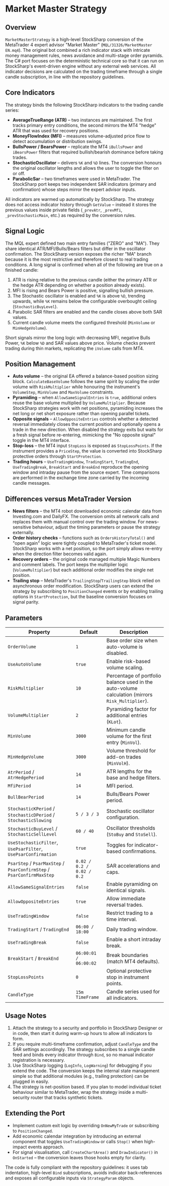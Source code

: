 # Market Master Strategy

## Overview

`MarketMasterStrategy` is a high-level StockSharp conversion of the MetaTrader 4 expert advisor "Market Master" (`MQL/31326/MarketMaster EN.mq4`). The original bot combined a rich indicator stack with intricate money management rules, news avoidance and multi-stage order pyramids. The C# port focuses on the deterministic technical core so that it can run on StockSharp's event-driven engine without any external web services. All indicator decisions are calculated on the trading timeframe through a single candle subscription, in line with the repository guidelines.

## Core Indicators

The strategy binds the following StockSharp indicators to the trading candle series:

- **AverageTrueRange (ATR)** – two instances are maintained. The first tracks primary entry conditions, the second mirrors the MT4 "hedge" ATR that was used for recovery positions.
- **MoneyFlowIndex (MFI)** – measures volume-adjusted price flow to detect accumulation or distribution swings.
- **BullsPower / BearsPower** – replicate the MT4 `iBullsPower` and `iBearsPower` filters that required bullish/bearish dominance before taking trades.
- **StochasticOscillator** – delivers `%K` and `%D` lines. The conversion honours the original oscillator lengths and allows the user to toggle the filter on or off.
- **ParabolicSar** – two timeframes were used in MetaTrader. The StockSharp port keeps two independent SAR indicators (primary and confirmation) whose steps mirror the expert advisor inputs.

All indicators are warmed up automatically by StockSharp. The strategy does not access indicator history through `GetValue` – instead it stores the previous values inside private fields (`_prevAtr`, `_prevMfi`, `_prevStochasticMain`, etc.) as required by the conversion rules.

## Signal Logic

The MQL expert defined two main entry families ("ZERO" and "MA"). They share identical ATR/MFI/Bulls/Bears filters but differ in the oscillator confirmation. The StockSharp version exposes the richer "MA" branch because it is the most restrictive and therefore closest to real trading conditions. A long signal is confirmed when all of the following are true on a finished candle:

1. ATR is rising relative to the previous candle (either the primary ATR or the hedge ATR depending on whether a position already exists).
2. MFI is rising and Bears Power is positive, signalling bullish pressure.
3. The Stochastic oscillator is enabled and `%K` is above `%D`, trending upwards, while `%K` remains below the configurable overbought ceiling (`StochasticBuyLevel`).
4. Parabolic SAR filters are enabled and the candle closes above both SAR values.
5. Current candle volume meets the configured threshold (`MinVolume` or `MinHedgeVolume`).

Short signals mirror the long logic with decreasing MFI, negative Bulls Power, `%K` below `%D` and SAR values above price. Volume checks prevent trading during thin markets, replicating the `iVolume` calls from MT4.

## Position Management

- **Auto volume** – the original EA offered a balance-based position sizing block. `CalculateBaseVolume` follows the same spirit by scaling the order volume with `RiskMultiplier` while honouring the instrument's `VolumeStep`, `MinVolume` and `MaxVolume` constraints.
- **Pyramiding** – when `AllowSameSignalEntries` is `true`, additional orders reuse the base volume multiplied by `VolumeMultiplier`. Because StockSharp strategies work with net positions, pyramiding increases the net long or net short exposure rather than opening parallel tickets.
- **Opposite signals** – `AllowOppositeEntries` controls whether a detected reversal immediately closes the current position and optionally opens a trade in the new direction. When disabled the strategy exits but waits for a fresh signal before re-entering, mimicking the "No opposite signal" toggle in the MT4 interface.
- **Stop-loss** – the MT4 input `StopLoss` is exposed as `StopLossPoints`. If the instrument provides a `PriceStep`, the value is converted into StockSharp protective orders through `StartProtection`.
- **Trading hours** – `UseTradingWindow`, `TradingStart`, `TradingEnd`, `UseTradingBreak`, `BreakStart` and `BreakEnd` reproduce the opening window and intraday pause from the source expert. Time comparisons are performed in the exchange time zone carried by the incoming candle messages.

## Differences versus MetaTrader Version

- **News filters** – the MT4 robot downloaded economic calendar data from Investing.com and DailyFX. The conversion omits all network calls and replaces them with manual control over the trading window. For news-sensitive behaviour, adjust the timing parameters or pause the strategy externally.
- **Order history checks** – functions such as `OrdersHistoryTotal()` and "open again" logic were tightly coupled to MetaTrader's ticket model. StockSharp works with a net position, so the port simply allows re-entry when the direction filter becomes valid again.
- **Recovery orders** – the original code managed multiple Magic Numbers and comment labels. The port keeps the multiplier logic (`VolumeMultiplier`) but each additional order modifies the single net position.
- **Trailing stop** – MetaTrader's `TrailingStop`/`TrailingStep` block relied on asynchronous order modification. StockSharp users can extend the strategy by subscribing to `PositionChanged` events or by enabling trailing options in `StartProtection`, but the baseline conversion focuses on signal parity.

## Parameters

| Property | Default | Description |
| --- | --- | --- |
| `OrderVolume` | `1` | Base order size when auto-volume is disabled. |
| `UseAutoVolume` | `true` | Enable risk-based volume scaling. |
| `RiskMultiplier` | `10` | Percentage of portfolio balance used in the auto-volume calculation (mirrors `Risk_Multiplier`). |
| `VolumeMultiplier` | `2` | Pyramiding factor for additional entries (`KLot`). |
| `MinVolume` | `3000` | Minimum candle volume for the first entry (`MinVol`). |
| `MinHedgeVolume` | `3000` | Volume threshold for add-on trades (`MinVolH`). |
| `AtrPeriod` / `AtrHedgePeriod` | `14` | ATR lengths for the base and hedge filters. |
| `MfiPeriod` | `14` | MFI period. |
| `BullBearPeriod` | `14` | Bulls/Bears Power period. |
| `StochasticKPeriod` / `StochasticDPeriod` / `StochasticSlowing` | `5 / 3 / 3` | Stochastic oscillator configuration. |
| `StochasticBuyLevel` / `StochasticSellLevel` | `60 / 40` | Oscillator thresholds (`StoBuy` and `StoSell`). |
| `UseStochasticFilter`, `UsePsarFilter`, `UsePsarConfirmation` | `true` | Toggles for indicator-based confirmations. |
| `PsarStep` / `PsarMaxStep` / `PsarConfirmStep` / `PsarConfirmMaxStep` | `0.02 / 0.2 / 0.02 / 0.2` | SAR accelerations and caps. |
| `AllowSameSignalEntries` | `false` | Enable pyramiding on identical signals. |
| `AllowOppositeEntries` | `true` | Allow immediate reversal trades. |
| `UseTradingWindow` | `false` | Restrict trading to a time interval. |
| `TradingStart` / `TradingEnd` | `06:00 / 18:00` | Daily trading window. |
| `UseTradingBreak` | `false` | Enable a short intraday break. |
| `BreakStart` / `BreakEnd` | `06:00:01 / 06:00:02` | Break boundaries (match MT4 defaults). |
| `StopLossPoints` | `0` | Optional protective stop in instrument points. |
| `CandleType` | `15m TimeFrame` | Candle series used for all indicators. |

## Usage Notes

1. Attach the strategy to a security and portfolio in StockSharp Designer or in code, then start it during warm-up hours to allow all indicators to form.
2. If you require multi-timeframe confirmation, adjust `CandleType` and the SAR settings accordingly. The strategy subscribes to a single candle feed and binds every indicator through `Bind`, so no manual indicator registration is necessary.
3. Use StockSharp logging (`LogInfo`, `LogWarning`) for debugging if you extend the code. The conversion keeps the internal state management simple so that additional modules (e.g., trailing protection) can be plugged in easily.
4. The strategy is net-position based. If you plan to model individual ticket behaviour similar to MetaTrader, wrap the strategy inside a multi-security router that tracks synthetic tickets.

## Extending the Port

- Implement custom exit logic by overriding `OnNewMyTrade` or subscribing to `PositionChanged`.
- Add economic calendar integration by introducing an external component that toggles `UseTradingWindow` or calls `Stop()` when high-impact events approach.
- For signal visualisation, call `CreateChartArea()` and `DrawIndicator()` in `OnStarted` – the conversion leaves those hooks empty for clarity.

The code is fully compliant with the repository guidelines: it uses tab indentation, high-level `Bind` subscriptions, avoids indicator back-references and exposes all configurable inputs via `StrategyParam` objects.
